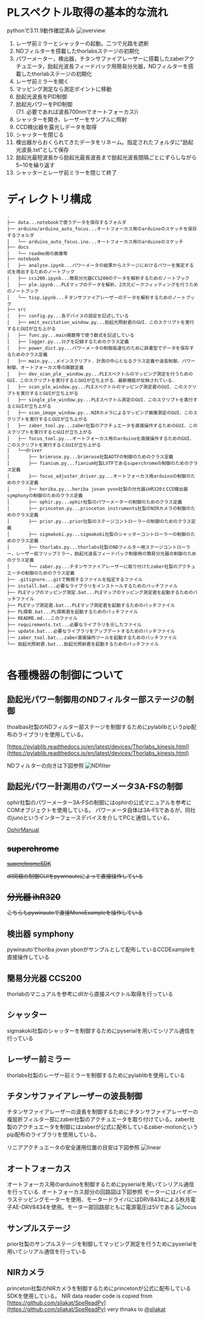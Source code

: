 # PLスペクトル取得の基本的な流れ
pythonで3.11.9動作確認済み
![overview](docs/pl-diagram.png)

1. レーザ前ミラーとシャッターの起動。二つで光路を遮断
2. NDフィルターを搭載したthorlabsステージの初期化
3. パワーメーター，検出器，チタンサファイアレーザーに搭載したzaberアクチュエータ，励起光波長フィードバック用簡易分光器，NDフィルターを搭載したthorlabステージの初期化
4. レーザ前ミラーを開く
5. マッピング測定なら測定ポイントに移動
6. 励起光波長をPID制御
7. 励起光パワーをPID制御\
(7.1. 必要であれば波長700nmでオートフォーカス)\
8. シャッターを開き、レーザーをサンプルに照射
9. CCD検出器を露光しデータを取得
10. シャッターを閉じる
11. 検出器からおくられてきたデータをリネーム。指定されたフォルダに"励起光波長.txt"として保存
12. 励起光最短波長から励起光最長波長まで励起光波長間隔ごとにずらしながら5~10を繰り返す
13. シャッターとレーザ前ミラーを閉じて終了

# ディレクトリ構成

```
.
├── data...notebookで使うデータを保存するフォルダ
├── arduino/arduino_auto_focus...オートフォーカス用のarduinoのスケッチを保存するフォルダ
│   └── arduino_auto_focus.ino...オートフォーカス用のarduinoのスケッチ
├── docs
│   └── readme用の画像等
├── notebook
│   ├── analyse.ipynb...パワーメータの結果からステージにおけるパワーを推定する式を導出するためのノートブック
|   ├── ccs200.ipynb...簡易分光器CCS200のデータを解析するためのノートブック
│   ├── ple.ipynb...PLEマップのデータを解析，2次元ピークフィッティングを行うためのノートブック
│   └── tisp.ipynb...チタンサファイアレーザーのデータを解析するためのノートブック
├── src
│   ├── config.py...各デバイスの設定を記述している
│   ├── emit_excitation_window.py...励起光照射君のGUI．このスクリプトを実行するとGUIが立ち上がる
│   ├── func.py...main関数等で使う数式を記述している
│   ├── logger.py...ログを記録するためのクラス定義
│   ├── power_dict.py...パワーメータの制御高速化のために辞書型でデータを保存するためのクラス定義
│   ├── main.py...メインスクリプト．計測の中心となるクラス定義や波長制御、パワー制御、オートフォーカス等の関数定義
|   ├── dev_scan_ple__window.py...PLEスペクトルのマッピング測定を行うためのGUI．このスクリプトを実行するとGUIが立ち上がる．最新機能が反映されている．
│   ├── scan_ple_window.py...PLEスペクトルのマッピング測定君のGUI．このスクリプトを実行するとGUIが立ち上がる
│   ├── single_ple_window.py...PLEスペクトル測定のGUI．このスクリプトを実行するとGUIが立ち上がる
│   ├── scan_image_window.py...NIRカメラによるマッピング画像測定のGUI．このスクリプトを実行するとGUIが立ち上がる
│   ├── zaber_tool.py...zaber社製のアクチュエータを直接操作するためのGUI．このスクリプトを実行するとGUIが立ち上がる
│   ├── focus_tool.py...オートフォーカス用のarduinoを直接操作するためのGUI．このスクリプトを実行するとGUIが立ち上がる
│   └──driver
│       ├── brimrose.py...brimrose社製AOTFの制御のためのクラス定義
│       ├── fianium.py...fianium社製LVTFであるsuperchromeの制御のためのクラス定義
│       ├── focus_adjuster_driver.py...オートフォーカス用arduinoの制御のためのクラス定義
│       ├── horiba.py...horiba jovan yvon社製の分光器iHR320とCCD検出器symphonyの制御のためのクラス定義
│       ├── ophir.py...ophir社製のパワーメーターの制御のためのクラス定義
│       ├── princeton.py...princeton instruments社製のNIRカメラの制御のためのクラス定義
│       ├── prior.py...prior社製のステージコントローラーの制御のためのクラス定義
│       ├── sigmakoki.py...sigmakoki社製のシャッターコントローラーの制御のためのクラス定義
│       ├── thorlabs.py...thorlabs社製のNDフィルター用ステージコントローラー，レーザー前フリップミラー，励起光波長フィードバック制御用の簡易分光器の制御のためのクラス定義
│       └── zaber.py...チタンサファイアレーザーに取り付けたzaber社製のアクチュエータの制御のためのクラス定義
├── .gitignore...gitで無視するファイルを指定するファイル
├── install.bat...必要なライブラリをインストールするためのバッチファイル
├── PLEマップのマッピング測定.bat...PLEマップのマッピング測定君を起動するためのバッチファイル
├── PLEマップ測定君.bat...PLEマップ測定君を起動するためのバッチファイル
├── PL探索.bat...PL探索君を起動するためのバッチファイル
├── README.md...このファイル
├── requirements.txt...必要なライブラリを示したファイル
├── update.bat...必要なライブラリをアップデートするためのバッチファイル
|── zaber_tool.bat...zaber直接操作ツールを起動するためのバッチファイル
└── 励起光照射君.bat...励起光照射君を起動するためのバッチファイル


```

# 各種機器の制御について

## 励起光パワー制御用のNDフィルター部ステージの制御
thoalbas社製のNDフィルター部ステージを制御するためにpylablibというpip配布のライブラリを使用している。

[https://pylablib.readthedocs.io/en/latest/devices/Thorlabs_kinesis.html](https://pylablib.readthedocs.io/en/latest/devices/Thorlabs_kinesis.html)

NDフィルターの向きは下図参照
![NDfilter](docs/ndfilter-diagram.png)

## 励起光パワー計測用のパワーメータ3A-FSの制御
ophir社製のパワーメーター3A-FSの制御にはophirの公式マニュアルを参考にCOMオブジェクトを使用している。
パワーメータ自体は3A-FSであるが，同社のjunoというインターフェースデバイスを介してPCと通信している。

[OphirManual](docs/OphirLMMeasurement_COM_Object_0.pdf)


## ~~superchrome~~
~~[superchromeSDK](docs/SuperChromeSDK.pdf)~~

~~dll同梱の制御GUIをpywinautoによって直接操作している~~

## ~~分光器 ihR320~~

~~こちらもpywinautoで直接MonoExampleを操作している~~

## 検出器 symphony

pywinautoでhoriba jovan ybonがサンプルとして配布しているCCDExampleを直接操作している

## 簡易分光器 CCS200

thorlabのマニュアルを参考にdllから直接スペクトル取得を行っている

## シャッター

sigmakoki社製のシャッターを制御するためにpyserialを用いてシリアル通信を行っている

## レーザー前ミラー

thorlabs社製のレーザー前ミラーを制御するためにpylablibを使用している

## チタンサファイアレーザーの波長制御

チタンサファイアレーザーの波長を制御するためにチタンサファイアレーザーの複屈折フィルター部にzaber社製のアクチュエータを取り付けている。zaber社製のアクチュエータを制御にはzaberが公式に配布しているzaber-motionというpip配布のライブラリを使用している。

リニアアクチュエータの安全運用位置の目安は下図参照
![linear](docs/ti-sp-linear-act.png)

## オートフォーカス

オートフォーカス用のarduinoを制御するためにpyserialを用いてシリアル通信を行っている.
オートフォーカス部分の回路図は下図参照
モーターにはバイポーラステッピングモーターを使用、モータードライバにはDRV8434による秋月電子AE-DRV8434を使用。モーター部回路部ともに電源電圧は5Vである
![focus](docs/auto_focus_circuit.png)

## サンプルステージ

prior社製のサンプルステージを制御してマッピング測定を行うためにpyserialを用いてシリアル通信を行っている

## NIRカメラ
princeton社製のNIRカメラを制御するためにprincetonが公式に配布しているSDKを使用している。
NIR data reader code is copied from [https://github.com/sliakat/SpeReadPy](https://github.com/sliakat/SpeReadPy) very thnaks to [@sliakat](https://github.com/sliakat)